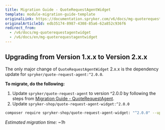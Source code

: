```yaml
---
title: Migration Guide - QuoteRequestAgentWidget
template: module-migration-guide-template
originalLink: https://documentation.spryker.com/v6/docs/mg-quoterequestagentwidget
originalArticleId: edb35174-8987-4308-85a6-62a852c936f6
redirect_from:
  - /v6/docs/mg-quoterequestagentwidget
  - /v6/docs/en/mg-quoterequestagentwidget
---
```


## Upgrading from Version 1.x.x to Version 2.x.x
The only major change of `QuoteRequestAgentWidget` 2.x.x is the dependency update for `spryker/quote-request-agent:^2.0.0`.

**To migrate, do the following:**
1. Update `spryker/quote-request-agent` to version ^2.0.0 by following the steps from [Migration Guide - QuoteRequestAgent](/docs/scos/dev/module-migration-guides/{{page.version}}/migration-guide-quoterequestagent.html).
2. Update `spryker-shop/quote-request-agent-widget:^2.0.0`

```bash
composer require spryker-shop/quote-request-agent-widget: "^2.0.0" --update-with-dependencies
```
*Estimated migration time: ~1h*
